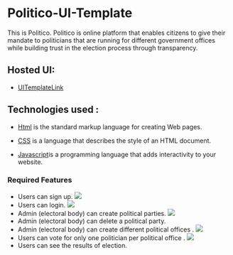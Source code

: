 # Politico-UI-Template
This is Politico. Politico is online platform that enables citizens to give their mandate to politicians that are running for different government offices while building trust in the election process through transparency.

 ## Hosted UI:

* [UITemplateLink](https://uhiriweaudace.github.io/Politico-UI-Template/)

## Technologies used :

* [Html](https://www.w3schools.com/html/html_intro.asp) is the standard markup language for creating Web pages.

* [CSS](https://www.w3schools.com/css/default.asp) is a language that describes the style of an HTML document.

* [Javascript](https://www.w3schools.com/js/js_intro.asp)is a programming language that adds interactivity to your website.

### Required Features

* Users can sign up.
![](./UI/assets/screenshot/index.png)
* Users can login.
![](./UI/assets/screenshot/login.png)
* Admin (electoral body) can create political parties.
![](./UI/assets/screenshot/AdminDash.png)
* Admin (electoral body) can delete a political party.
* Admin (electoral body) can create different political offices .
![](./UI/assets/screenshot/AdminOffices.png)
* Users can vote for only one politician per political office .
![](./UI/assets/screenshot/userVote.png)
* Users can see the results of election.
